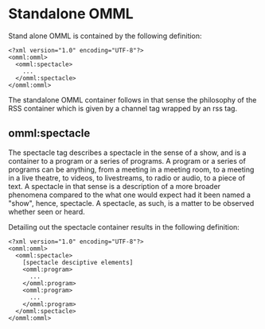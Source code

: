 # Standalone OMML

Stand alone OMML is contained by the following definition:

```
<?xml version="1.0" encoding="UTF-8"?>
<omml:omml>
  <omml:spectacle>
    ...
  </omml:spectacle>
</omml:omml>
```

The standalone OMML container follows in that sense the philosophy of the RSS container which is given by a channel tag wrapped by an rss tag.

## omml:spectacle

The spectacle tag describes a spectacle in the sense of a show, and is a container to a program or a series of programs. A program or a series of programs can be anything, from a meeting in a meeting room, to a meeting in a live theatre, to videos, to livestreams, to radio or audio, to a piece of text. A spectacle in that sense is a description of a more broader phenomena compared to the what one would expect had it been named a "show", hence, spectacle. A spectacle, as such, is a matter to be observed whether seen or heard.

Detailing out the spectacle container results in the following definition:

```
<?xml version="1.0" encoding="UTF-8"?>
<omml:omml>
  <omml:spectacle>
    [spectacle desciptive elements]
    <omml:program>
      ...
    </omml:program>
    <omml:program>
      ...
    </omml:program>    
  </omml:spectacle>
</omml:omml>
```
